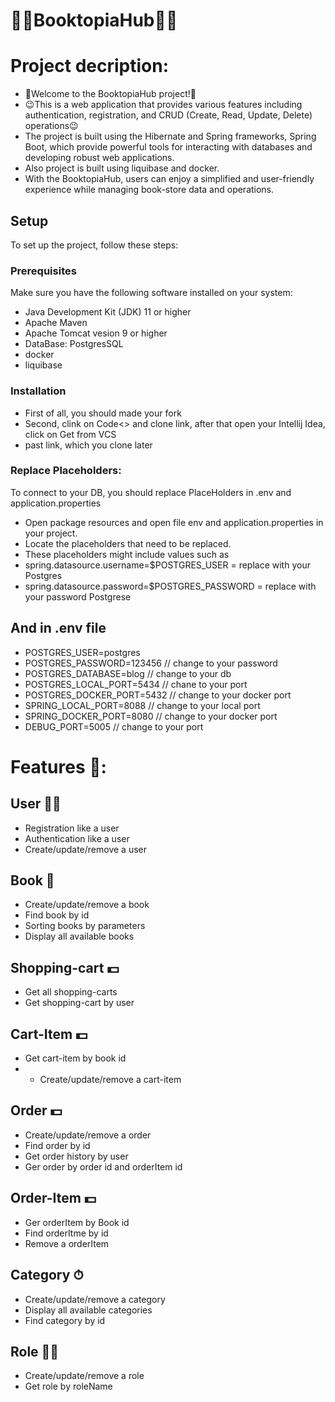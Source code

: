 # 🎥🎥BooktopiaHub🎥🎥

# Project decription:
- 🫡Welcome to the BooktopiaHub project!🫡
- 😉This is a web application that provides various features including authentication, registration, and CRUD (Create, Read, Update, Delete) operations😉
- The project is built using the Hibernate and Spring frameworks, Spring Boot, which provide powerful tools for interacting with databases and developing robust web applications.
- Also project is built using liquibase and docker.
- With the BooktopiaHub, users can enjoy a simplified and user-friendly experience while managing book-store data and operations.
  
## Setup

To set up the project, follow these steps:

### Prerequisites

Make sure you have the following software installed on your system:

- Java Development Kit (JDK) 11 or higher
- Apache Maven
- Apache Tomcat vesion 9 or higher
- DataBase: PostgresSQL
- docker
- liquibase

### Installation
- First of all, you should made your fork
- Second, clink on Code<> and clone link, after that open your Intellij Idea, click on Get from VCS
- past link, which you clone later

### Replace Placeholders:
To connect to your DB, you should replace PlaceHolders in .env and application.properties
- Open package resources and open file env and application.properties in your project.
- Locate the placeholders that need to be replaced.
- These placeholders might include values such as
- spring.datasource.username=$POSTGRES_USER = replace with your Postgres
- spring.datasource.password=$POSTGRES_PASSWORD = replace with your password Postgrese
  
## And in .env file
- POSTGRES_USER=postgres
- POSTGRES_PASSWORD=123456 // change to your password
- POSTGRES_DATABASE=blog // change to your db
- POSTGRES_LOCAL_PORT=5434 // chane to your port
- POSTGRES_DOCKER_PORT=5432 // change to your docker port
- SPRING_LOCAL_PORT=8088 // change to your local port
- SPRING_DOCKER_PORT=8080 // change to your docker port
- DEBUG_PORT=5005 // change to your port

# Features 🤌:

## User  🤵‍♂️
- Registration like a user
- Authentication like a user
- Create/update/remove a user

## Book 📕
- Create/update/remove a book
- Find book by id
- Sorting books by parameters
- Display all available books

## Shopping-cart 💵
- Get all shopping-carts
- Get shopping-cart by user

## Cart-Item 💵
- Get cart-item by book id
- - Create/update/remove a cart-item

## Order 💵
- Create/update/remove a order
- Find order by id
- Get order history by user
- Ger order by order id and orderItem id

## Order-Item 💵
- Ger orderItem by Book id
- Find orderItme by id
- Remove a orderItem


## Category ⏱
- Create/update/remove a category
- Display all available categories
- Find category by id


## Role 🙎‍♂️
- Create/update/remove a role
- Get role by roleName
